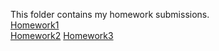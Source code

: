 This folder contains my homework submissions.  
[Homework1](../hw/1)   
[Homework2](../hw/hw2)
[Homework3](../hw/3)

